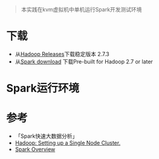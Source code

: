 > 本实践在kvm虚拟机中单机运行Spark开发测试环境

# 下载

* 从[Hadoop Releases](http://hadoop.apache.org/releases.html)下载稳定版本 2.7.3
* 从[Spark download](http://spark.apache.org/downloads.html) 下载Pre-built for Hadoop 2.7 or later

# Spark运行环境

# 参考

* 「Spark快速大数据分析」
* [Hadoop: Setting up a Single Node Cluster.](http://hadoop.apache.org/docs/r2.7.3/hadoop-project-dist/hadoop-common/SingleCluster.html)
* [Spark Overview](http://spark.apache.org/docs/latest/)